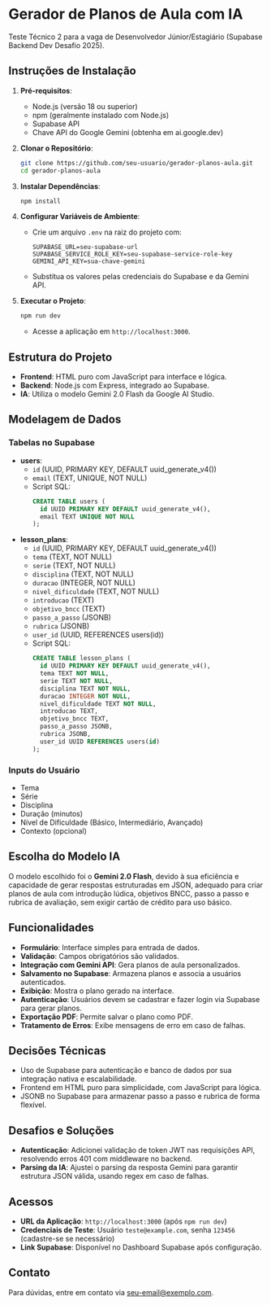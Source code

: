 # Gerador de Planos de Aula com IA

Teste Técnico 2 para a vaga de Desenvolvedor Júnior/Estagiário (Supabase Backend Dev Desafio 2025).

## Instruções de Instalação

1. **Pré-requisitos**:
   - Node.js (versão 18 ou superior)
   - npm (geralmente instalado com Node.js)
   - Supabase API
   - Chave API do Google Gemini (obtenha em ai.google.dev)

2. **Clonar o Repositório**:
   ```bash
   git clone https://github.com/seu-usuario/gerador-planos-aula.git
   cd gerador-planos-aula
   ```

3. **Instalar Dependências**:
   ```bash
   npm install
   ```

4. **Configurar Variáveis de Ambiente**:
   - Crie um arquivo `.env` na raiz do projeto com:
     ```
     SUPABASE_URL=seu-supabase-url
     SUPABASE_SERVICE_ROLE_KEY=seu-supabase-service-role-key
     GEMINI_API_KEY=sua-chave-gemini
     ```
   - Substitua os valores pelas credenciais do Supabase e da Gemini API.

5. **Executar o Projeto**:
   ```bash
   npm run dev
   ```
   - Acesse a aplicação em `http://localhost:3000`.

## Estrutura do Projeto

- **Frontend**: HTML puro com JavaScript para interface e lógica.
- **Backend**: Node.js com Express, integrado ao Supabase.
- **IA**: Utiliza o modelo Gemini 2.0 Flash da Google AI Studio.

## Modelagem de Dados

### Tabelas no Supabase
- **users**:
  - `id` (UUID, PRIMARY KEY, DEFAULT uuid_generate_v4())
  - `email` (TEXT, UNIQUE, NOT NULL)
  - Script SQL:
    ```sql
    CREATE TABLE users (
      id UUID PRIMARY KEY DEFAULT uuid_generate_v4(),
      email TEXT UNIQUE NOT NULL
    );
    ```
- **lesson_plans**:
  - `id` (UUID, PRIMARY KEY, DEFAULT uuid_generate_v4())
  - `tema` (TEXT, NOT NULL)
  - `serie` (TEXT, NOT NULL)
  - `disciplina` (TEXT, NOT NULL)
  - `duracao` (INTEGER, NOT NULL)
  - `nivel_dificuldade` (TEXT, NOT NULL)
  - `introducao` (TEXT)
  - `objetivo_bncc` (TEXT)
  - `passo_a_passo` (JSONB)
  - `rubrica` (JSONB)
  - `user_id` (UUID, REFERENCES users(id))
  - Script SQL:
    ```sql
    CREATE TABLE lesson_plans (
      id UUID PRIMARY KEY DEFAULT uuid_generate_v4(),
      tema TEXT NOT NULL,
      serie TEXT NOT NULL,
      disciplina TEXT NOT NULL,
      duracao INTEGER NOT NULL,
      nivel_dificuldade TEXT NOT NULL,
      introducao TEXT,
      objetivo_bncc TEXT,
      passo_a_passo JSONB,
      rubrica JSONB,
      user_id UUID REFERENCES users(id)
    );
    ```

### Inputs do Usuário
- Tema
- Série
- Disciplina
- Duração (minutos)
- Nível de Dificuldade (Básico, Intermediário, Avançado)
- Contexto (opcional)

## Escolha do Modelo IA
O modelo escolhido foi o **Gemini 2.0 Flash**, devido à sua eficiência e capacidade de gerar respostas estruturadas em JSON, adequado para criar planos de aula com introdução lúdica, objetivos BNCC, passo a passo e rubrica de avaliação, sem exigir cartão de crédito para uso básico.

## Funcionalidades

- **Formulário**: Interface simples para entrada de dados.
- **Validação**: Campos obrigatórios são validados.
- **Integração com Gemini API**: Gera planos de aula personalizados.
- **Salvamento no Supabase**: Armazena planos e associa a usuários autenticados.
- **Exibição**: Mostra o plano gerado na interface.
- **Autenticação**: Usuários devem se cadastrar e fazer login via Supabase para gerar planos.
- **Exportação PDF**: Permite salvar o plano como PDF.
- **Tratamento de Erros**: Exibe mensagens de erro em caso de falhas.

## Decisões Técnicas

- Uso de Supabase para autenticação e banco de dados por sua integração nativa e escalabilidade.
- Frontend em HTML puro para simplicidade, com JavaScript para lógica.
- JSONB no Supabase para armazenar passo a passo e rubrica de forma flexível.

## Desafios e Soluções

- **Autenticação**: Adicionei validação de token JWT nas requisições API, resolvendo erros 401 com middleware no backend.
- **Parsing da IA**: Ajustei o parsing da resposta Gemini para garantir estrutura JSON válida, usando regex em caso de falhas.

## Acessos

- **URL da Aplicação**: `http://localhost:3000` (após `npm run dev`)
- **Credenciais de Teste**: Usuário `teste@example.com`, senha `123456` (cadastre-se se necessário)
- **Link Supabase**: Disponível no Dashboard Supabase após configuração.

## Contato
Para dúvidas, entre em contato via [seu-email@exemplo.com](mailto:seu-email@exemplo.com).
